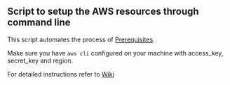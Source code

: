 ## Script to setup the AWS resources through command line
This script automates the process of [Prerequisites](https://github.com/Infineon/amazon-freertos-optiga-trust-x/wiki/1.-Prerequisites).

Make sure you have `aws cli` configured on your machine with access_key, secret_key and region.

For detailed instructions refer to [Wiki](https://github.com/Infineon/personalize-optiga-trust-x/wiki#issuing_certificates_awsiotcli)
